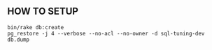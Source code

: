 ## HOW TO SETUP

```
bin/rake db:create
pg_restore -j 4 --verbose --no-acl --no-owner -d sql-tuning-dev db.dump
```
